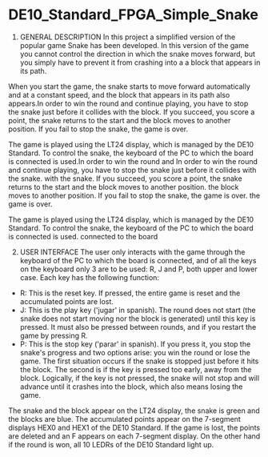 # DE10_Standard_FPGA_Simple_Snake

1. GENERAL DESCRIPTION
In this project a simplified version of the popular game Snake has been developed. In this version of the game you cannot control the direction in which the snake moves forward, but you simply have to prevent it from crashing into a a block that appears in its path.

When you start the game, the snake starts to move forward automatically and at a constant speed, and the block that appears in its path also appears.In order to win the round and continue playing, you have to stop the snake just before it collides with the block. If you succeed, you score a point, the snake returns to the start and the block moves to another position. If you fail to stop the snake, the game is over.

The game is played using the LT24 display, which is managed by the DE10
Standard. To control the snake, the keyboard of the PC to which the board is connected is used.In order to win the round and
In order to win the round and
continue playing, you have to stop the snake just before it collides with the snake. with the snake. If you succeed, you score a point, the snake returns to the start and the block moves to another position. the block moves to another position. If you fail to stop the snake, the game is over. the game is over.

The game is played using the LT24 display, which is managed by the DE10
Standard. To control the snake, the keyboard of the PC to which the board is connected is used. connected to the board

2. USER INTERFACE
The user only interacts with the game through the keyboard of the PC to which the board is connected, and of all the keys on the keyboard only 3 are to be used: R, J and P, both upper and lower case. Each key has the following function:
- R: This is the reset key. If pressed, the entire game is reset and the accumulated points are lost.
- J: This is the play key ('jugar' in spanish). The round does not start (the snake does not start moving nor the block is generated) until this key is pressed. It must also be pressed between rounds, and if you restart the game by pressing R.
- P: This is the stop key ('parar' in spanish). If you press it, you stop the snake's progress and two options arise: you win the round or lose the game. The first situation occurs if the snake is stopped just before it hits the block. The second is if the key is pressed too early, away from the block. Logically, if the key is not pressed, the snake will not stop and will advance until it crashes into the block, which also means losing the game.

The snake and the block appear on the LT24 display, the snake is green and the blocks are blue. The accumulated points appear on the 7-segment displays HEX0 and HEX1 of the DE10 Standard. If the game is lost, the points are deleted and an F appears on each 7-segment display. On the other hand if the round is won, all 10 LEDRs of the DE10 Standard light up.
